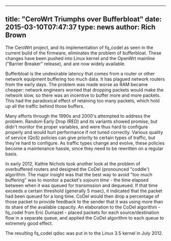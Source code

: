 
---
title: "CeroWrt Triumphs over Bufferbloat"
date: 2015-03-10T07:47:37
type: news
author: Rich Brown
---
The CeroWrt project, and its implementation of fq\_codel as seen in the
current build of the firmware, eliminates the problem of bufferbloat.
These changes have been pushed into Linux kernel and the OpenWrt
mainline ("Barrier Breaker" release), and are now widely available.

Bufferbloat is the undesirable latency that comes from a router or other
network equipment buffering too much data. It has plagued network
routers from the early days. The problem was made worse as RAM became
cheaper: network engineers worried that dropping packets would make the
network slow, so there was an incentive to buffer more and more packets.
This had the paradoxical effect of retaining too many packets, which
hold up all the traffic behind those buffers.

Many efforts through the 1990s and 2000's attempted to address the
problem. Random Early Drop (RED) and its variants showed promise, but
didn't monitor the proper variables, and were thus hard to configure
properly and would hurt performance if not tuned correctly. Various
quality of service (QoS) policies can give priority to certain types of
traffic, but they're hard to configure. As traffic types change and
evolve, these policies become a maintenance hassle, since they need to
be rewritten on a regular basis.

In early 2012, Kathie Nichols took another look at the problem of
overbuffered routers and designed the CoDel (pronounced "coddle')
algorithm. The major insight was that the best way to avoid "too much
buffering" was to monitor a packet's *sojourn time* - the time elapsed
between when it was queued for transmssion and dequeued. If that time
exceeds a certain threshold (generally 5 msec), it indicated that the
packet had been queued for a long time. CoDel would then drop a
percentage of those packet to provide feedback to the sender that it was
using more than its share of the available capacity. An elaboration to
the CoDel algorithm - fq\_codel from Eric Dumazet - placed packets for
each source/destination flow in a separate queue, and applied the CoDel
algorithm to each queue to extremely good effect.

The resulting fq\_codel qdisc was put in to the Linux 3.5 kernel in July
2012.
